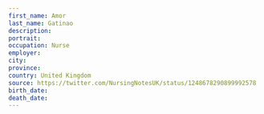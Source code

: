 ```yaml
---
first_name: Amor
last_name: Gatinao
description: 
portrait: 
occupation: Nurse
employer: 
city: 
province: 
country: United Kingdom
source: https://twitter.com/NursingNotesUK/status/1248678290899992578
birth_date: 
death_date: 
---
```



